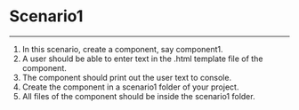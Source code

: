 # Scenario1

--------------
1. In this scenario, create a component, say component1. 
2. A user should be able to enter text in the .html template file of the component.
3. The component should print out the user text to console.
4. Create the component in a scenario1 folder of your project.
5. All files of the component should be inside the scenario1 folder.
